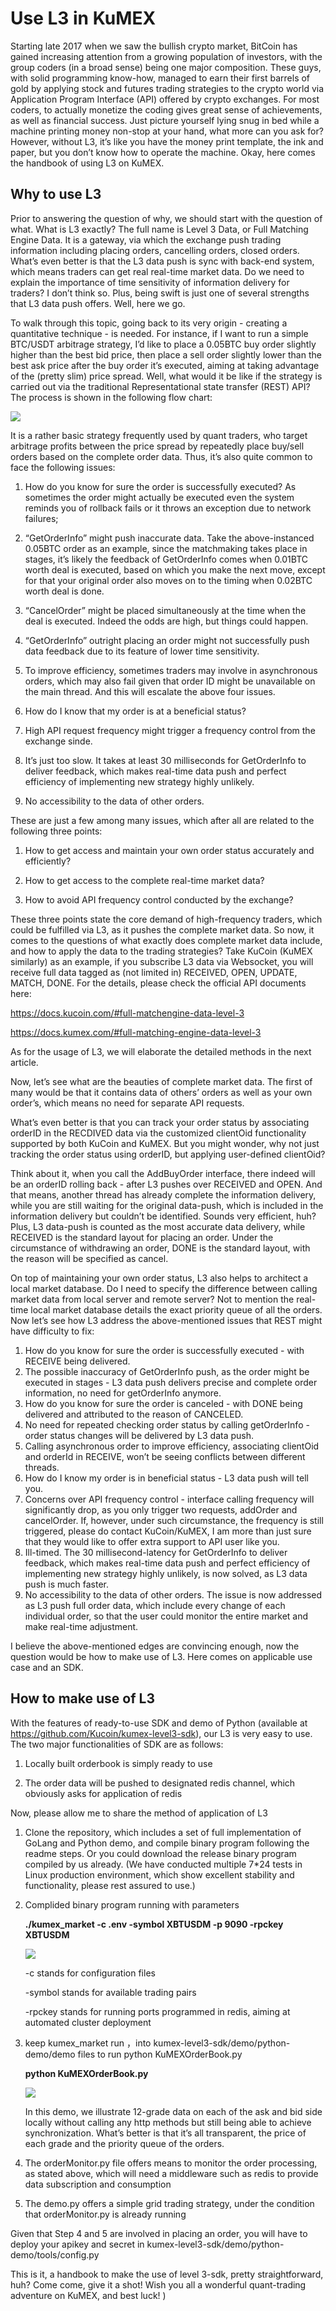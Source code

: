 # Use L3 in KuMEX

Starting late 2017 when we saw the bullish crypto market, BitCoin has gained increasing attention from a growing population of investors, with the group coders (in a broad sense) being one major composition.
These guys, with solid programming know-how, managed to earn their first barrels of gold by applying stock and futures trading strategies to the crypto world via Application Program Interface (API) offered by crypto exchanges.
For most coders, to actually monetize the coding gives great sense of achievements, as well as financial success. Just picture yourself lying snug in bed while a machine printing money non-stop at your hand, what more can you ask for?
However, without L3, it’s like you have the money print template, the ink and paper, but you don’t know how to operate the machine. Okay, here comes the handbook of using L3 on KuMEX.


## Why to use L3

Prior to answering the question of why, we should start with the question of what. What is L3 exactly? The full name is Level 3 Data, or Full Matching Engine Data. It is a gateway, via which the exchange push trading information including placing orders, cancelling orders, closed orders. What’s even better is that the L3 data push is sync with back-end system, which means traders can get real real-time market data.
Do we need to explain the importance of time sensitivity of information delivery for traders? I don’t think so.
Plus, being swift is just one of several strengths that L3 data push offers. Well, here we go. 



To walk through this topic, going back to its very origin - creating a quantitative technique - is needed. For instance, if I want to run a simple BTC/USDT arbitrage strategy, I’d like to place a 0.05BTC buy order slightly higher than the best bid price, then place a sell order slightly lower than the best ask price after the buy order it’s executed, aiming at taking advantage of the (pretty slim) price spread.
Well, what would it be like if the strategy is carried out via the traditional Representational state transfer (REST) API? The process is shown in the following flow chart:


![](img/L3_flow.jpg)




It is a rather basic strategy frequently used by quant traders, who target arbitrage profits between the price spread by repeatedly place buy/sell orders based on the complete order data. Thus, it’s also quite common to face the following issues:

1. How do you know for sure the order is successfully executed? As sometimes the order might actually be executed even the system reminds you of rollback fails or it throws an exception due to network failures;


2. “GetOrderInfo” might push inaccurate data. Take the above-instanced 0.05BTC order as an example, since the matchmaking takes place in stages, it’s likely the feedback of GetOrderInfo comes when 0.01BTC worth deal is executed, based on which you make the next move, except for that your original order also moves on to the timing when 0.02BTC worth deal is done.

3. “CancelOrder” might be placed simultaneously at the time when the deal is executed. Indeed the odds are high, but things could happen.

4. “GetOrderInfo” outright placing an order might not successfully push data feedback due to its feature of lower time sensitivity.

5. To improve efficiency, sometimes traders may involve in asynchronous orders, which may also fail given that order ID might be unavailable on the main thread. And this will escalate the above four issues.

6. How do I know that my order is at a beneficial status?

7. High API request frequency might trigger a frequency control from the exchange sinde.

8. It’s just too slow. It takes at least 30 milliseconds for GetOrderInfo to deliver feedback, which makes real-time data push and perfect efficiency of implementing new strategy highly unlikely.

9. No accessibility to the data of other orders.

These are just a few among many issues, which after all are related to the following three points:

1. How to get access and maintain your own order status accurately and efficiently?

2. How to get access to the complete real-time market data?

3. How to avoid API frequency control conducted by the exchange?

These three points state the core demand of high-frequency traders, which could be fulfilled via L3, as it pushes the complete market data. So now, it comes to the questions of what exactly does complete market data include, and how to apply the data to the trading strategies?
Take KuCoin (KuMEX similarly) as an example, if you subscribe L3 data via Websocket, you will receive full data tagged as (not limited in) RECEIVED, OPEN, UPDATE, MATCH, DONE. For the details, please check the official API documents here:


https://docs.kucoin.com/#full-matchengine-data-level-3

https://docs.kumex.com/#full-matching-engine-data-level-3

As for the usage of L3, we will elaborate the detailed methods in the next article. 

Now, let’s see what are the beauties of complete market data. The first of many would be that it contains data of others’ orders as well as your own order’s, which means no need for separate API requests.

What’s even better is that you can track your order status by associating orderID in the RECDIVED data via the customized clientOid functionality supported by both KuCoin and KuMEX. But you might wonder, why not just tracking the order status using orderID, but applying user-defined clientOid?

Think about it, when you call the AddBuyOrder interface, there indeed will be an orderID rolling back - after L3 pushes over RECEIVED and OPEN. And that means, another thread has already complete the information delivery, while you are still waiting for the original data-push, which is included in the information delivery but couldn’t be identified. Sounds very efficient, huh?
Plus, L3 data-push is counted as the most accurate data delivery, while RECEIVED is the standard layout for placing an order. Under the circumstance of withdrawing an order, DONE is the standard layout, with the reason will be specified as cancel.

On top of maintaining your own order status, L3 also helps to architect a local market database. Do I need to specify the difference between calling market data from local server and remote server? Not to mention the real-time local market database details the exact priority queue of all the orders.
Now let’s see how L3 address the above-mentioned issues that REST might have difficulty to fix:

1. How do you know for sure the order is successfully executed - with RECEIVE being delivered.
2. The possible inaccuracy of GetOrderInfo push, as the order might be executed in stages - L3 data push delivers precise and complete order information, no need for getOrderInfo anymore. 
3. How do you know for sure the order is canceled - with DONE being delivered and attributed to the reason of CANCELED.
4. No need for repeated checking order status by calling getOrderInfo - order status changes will be delivered by L3 data push.
5. Calling asynchronous order to improve efficiency, associating clientOid and orderId in RECEIVE, won’t be seeing conflicts between different threads.
6. How do I know my order is in beneficial status - L3 data push will tell you.
7. Concerns over API frequency control - interface calling frequency will significantly drop, as you only trigger two requests, addOrder and cancelOrder. If, however, under such circumstance, the frequency is still triggered, please do contact KuCoin/KuMEX, I am more than just sure that they would like to offer extra support to API user like you.
8. Ill-timed. The 30 millisecond-latency for GetOrderInfo to deliver feedback, which makes real-time data push and perfect efficiency of implementing new strategy highly unlikely, is now solved, as L3 data push is much faster.
9. No accessibility to the data of other orders. The issue is now addressed as L3 push full order data, which include every change of each individual order, so that the user could monitor the entire market and make real-time adjustment.

I believe the above-mentioned edges are convincing enough, now the question would be how to make use of L3. Here comes on applicable use case and an SDK.

## How to make use of L3

With the features of ready-to-use SDK and demo of Python (available at https://github.com/Kucoin/kumex-level3-sdk), our L3 is very easy to use. The two major functionalities of SDK are as follows:

1. Locally built orderbook is simply ready to use

2. The order data will be pushed to designated redis channel, which obviously asks for application of redis

Now, please allow me to share the method of application of L3

1. Clone the repository, which includes a set of full implementation of GoLang and Python demo, and compile binary program following the readme steps. Or you could download the release binary program compiled by us already. (We have conducted multiple 7*24 tests in Linux production environment, which show excellent stability and functionality, please rest assured to use.)

2. Complided binary program running with parameters

    __./kumex_market -c .env -symbol XBTUSDM -p 9090 -rpckey XBTUSDM__

    ![](img/run_L3.jpg)

    -c stands for configuration files

    -symbol stands for available trading pairs

    -rpckey stands for running ports programmed in redis, aiming at automated cluster deployment



3. keep kumex_market run ，into kumex-level3-sdk/demo/python-demo/demo files to run python KuMEXOrderBook.py


    __python KuMEXOrderBook.py__

    ![](img/run_pydemo.jpg)

    In this demo, we illustrate 12-grade data on each of the ask and bid side locally without calling any http methods but still being able to achieve synchronization. What’s better is that it’s all transparent, the price of each grade and the priority queue of the orders.


4. The orderMonitor.py file offers means to monitor the order processing, as stated above, which will need a middleware such as redis to provide data subscription and consumption

5. The demo.py offers a simple grid trading strategy, under the condition that orderMonitor.py is already running

Given that Step 4 and 5 are involved in placing an order, you will have to deploy your apikey and secret in kumex-level3-sdk/demo/python-demo/tools/config.py


This is it, a handbook to make the use of level 3-sdk, pretty straightforward, huh? Come come, give it a shot! Wish you all a wonderful quant-trading adventure on KuMEX, and best luck!
)